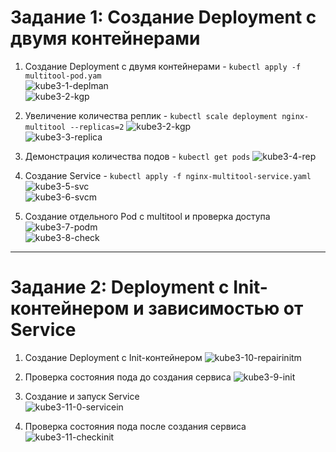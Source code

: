 
# Задание 1: Создание Deployment с двумя контейнерами  
1. Создание Deployment с двумя контейнерами - `kubectl apply -f multitool-pod.yam`  
![kube3-1-deplman](https://github.com/user-attachments/assets/68f55f2d-c40b-446f-aae4-e2b21c53c86f)  
![kube3-2-kgp](https://github.com/user-attachments/assets/5465fe38-1bd7-4504-92b9-dde175ee8fce)  

2. Увеличение количества реплик - `kubectl scale deployment nginx-multitool --replicas=2`  ![kube3-2-kgp](https://github.com/user-attachments/assets/6e5249fc-e61c-4c16-98e5-9e8c0a308469)  
![kube3-3-replica](https://github.com/user-attachments/assets/e92f30ab-bfbe-4330-8bbc-1e22e0b30f9a)  

3. Демонстрация количества подов - `kubectl get pods`  ![kube3-4-rep](https://github.com/user-attachments/assets/13e441dd-d1c1-4dc8-a20f-bb5274f1fd63)  

4. Создание Service - `kubectl apply -f nginx-multitool-service.yaml`  ![kube3-5-svc](https://github.com/user-attachments/assets/84767042-7f63-4ca9-af98-0cfdddceb8b8)  
![kube3-6-svcm](https://github.com/user-attachments/assets/2b25743d-576d-4fd9-9c24-f6532dba998c)  

5. Создание отдельного Pod с multitool и проверка доступа   ![kube3-7-podm](https://github.com/user-attachments/assets/7390b905-c631-4250-a04c-b02cc9ecb960)  
![kube3-8-check](https://github.com/user-attachments/assets/f4d47421-b572-41a4-8f0e-43caa5df9280)  


---
# Задание 2: Deployment с Init-контейнером и зависимостью от Service  
1. Создание Deployment с Init-контейнером   ![kube3-10-repairinitm](https://github.com/user-attachments/assets/fec25359-eaa4-4a0a-8a94-3ba46ada9eb2)

2. Проверка состояния пода до создания сервиса  ![kube3-9-init](https://github.com/user-attachments/assets/de9b3438-d2f1-4d1f-bf6c-b24c1ff46b99)  

3. Создание и запуск Service  
![kube3-11-0-servicein](https://github.com/user-attachments/assets/1e027e73-2ba5-45e3-b5a1-9dbc694d02c6)  


4. Проверка состояния пода после создания сервиса ![kube3-11-checkinit](https://github.com/user-attachments/assets/6ec42eb3-825a-4f71-b438-409a32a300b9)  
